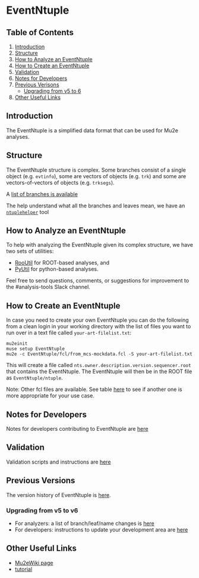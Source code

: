 # EventNtuple

## Table of Contents
1. [Introduction](#Introduction)
2. [Structure](#Structure)
3. [How to Analyze an EventNtuple](#How-to-Analyze-an-EventNtuple)
4. [How to Create an EventNtuple](#How-to-Create-an-EventNtuple)
5. [Validation](#Validation)
6. [Notes for Developers](#Notes-for-Developers)
7. [Previous Verisons](#Previous-Versions)
   - [Upgrading from v5 to 6](#Upgrading-from-v5-to-v6)
8. [Other Useful Links](#Other-Useful-Links)

## Introduction

The EventNtuple is a simplified data format that can be used for Mu2e analyses.

## Structure
The EventNtuple structure is complex. Some branches consist of a single object (e.g. ```evtinfo```), some are vectors of objects (e.g. ```trk```) and some are vectors-of-vectors of objects (e.g. ```trksegs```).

A [list of branches is available](./doc/branches.md)

The help understand what all the branches and leaves mean, we have an [```ntuplehelper```](doc/ntuplehelper.md) tool

## How to Analyze an EventNtuple
To help with analyzing the EventNtuple given its complex structure, we have two sets of utilities:
* [RooUtil](utils/rooutil/README.md) for ROOT-based analyses, and
* [PyUtil](utils/pyutils/README.md) for python-based analyses.

Feel free to send questions, comments, or suggestions for improvement to the #analysis-tools Slack channel.

## How to Create an EventNtuple
In case you need to create your own EventNtuple you can do the following from a clean login in your working directory with the list of files you want to run over in a text file called ```your-art-filelist.txt```:

```
mu2einit
muse setup EventNtuple
mu2e -c EventNtuple/fcl/from_mcs-mockdata.fcl -S your-art-filelist.txt
```

This will create a file called ```nts.owner.description.version.sequencer.root``` that contains the EventNtuple. The EventNtuple will then be in the ROOT file as ```EventNtuple/ntuple```.

Note: Other fcl files are available. See table [here](fcl/README.md) to see if another one is more appropriate for your use case.

## Notes for Developers
Notes for developers contributing to EventNtuple are [here](doc/developers.md)

## Validation
Validation scripts and instructions are [here](validation/README.md)

## Previous Versions
The version history of EventNtuple is [here](https://mu2ewiki.fnal.gov/wiki/EventNtuple).

### Upgrading from v5 to v6
* For analyzers: a list of branch/leaf/name changes is [here](doc/v5-to-v6.md)
* For developers: instructions to update your development area are [here](doc/v5-to-v6_developers.md)

## Other Useful Links

* [Mu2eWiki page](https://mu2ewiki.fnal.gov/wiki/EventNtuple)
* [tutorial](tutorial/README.md)
